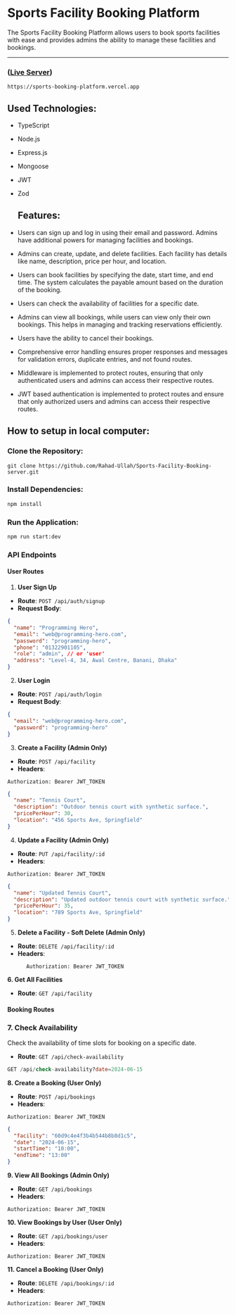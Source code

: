 # Sports Facility Booking Platform

The Sports Facility Booking Platform allows users to book sports facilities with ease and provides admins the ability to manage these facilities and bookings.

---

 ### ([Live Server](https://playpal-omega.vercel.app/))
```console
https://sports-booking-platform.vercel.app
```

## Used Technologies:

- TypeScript
- Node.js
- Express.js
- Mongoose
- JWT
- Zod

  ## Features:

- Users can sign up and log in using their email and password. Admins have additional powers for managing facilities and bookings.

-  Admins can create, update, and delete facilities. Each facility has details like name, description, price per hour, and location.

-  Users can book facilities by specifying the date, start time, and end time. The system calculates the payable amount based on the duration of the booking.

-  Users can check the availability of facilities for a specific date.

-  Admins can view all bookings, while users can view only their own bookings. This helps in managing and tracking reservations efficiently.

-  Users have the ability to cancel their bookings.

-  Comprehensive error handling ensures proper responses and messages for validation errors, duplicate entries, and not found routes.

- Middleware is implemented to protect routes, ensuring that only authenticated users and admins can access their respective routes.

-  JWT based authentication is implemented to protect routes and ensure that only authorized users and admins can access their respective routes.

## How to setup in local computer:

### Clone the Repository:

```plain
git clone https://github.com/Rahad-Ullah/Sports-Facility-Booking-server.git
```

### Install Dependencies:

```markdown
npm install
```


### Run the Application:

```markdown
npm run start:dev
```
### API Endpoints

  

#### User Routes

  

1. **User Sign Up**
*   **Route**: `POST /api/auth/signup`
*   **Request Body**:

```json
{
  "name": "Programming Hero",
  "email": "web@programming-hero.com",
  "password": "programming-hero",
  "phone": "01322901105",
  "role": "admin", // or 'user'
  "address": "Level-4, 34, Awal Centre, Banani, Dhaka"
}
```


2. **User Login**
*   **Route**: `POST /api/auth/login`
*   **Request Body**:

```json
{
  "email": "web@programming-hero.com",
  "password": "programming-hero"
}
```

  


3. **Create a Facility (Admin Only)**
*   **Route**: `POST /api/facility`
*   **Headers**:

```plain
Authorization: Bearer JWT_TOKEN
```

```json
{
  "name": "Tennis Court",
  "description": "Outdoor tennis court with synthetic surface.",
  "pricePerHour": 30,
  "location": "456 Sports Ave, Springfield"
}
```

  

4. **Update a Facility (Admin Only)**
*   **Route**: `PUT /api/facility/:id`
*   **Headers**:

```plain
Authorization: Bearer JWT_TOKEN
```

```json
{
  "name": "Updated Tennis Court",
  "description": "Updated outdoor tennis court with synthetic surface.",
  "pricePerHour": 35,
  "location": "789 Sports Ave, Springfield"
}
```


5. **Delete a Facility - Soft Delete (Admin Only)**
*   **Route**: `DELETE /api/facility/:id`
*   **Headers**:

```plain
      Authorization: Bearer JWT_TOKEN
```


**6\. Get All Facilities**

*  **Route**: `GET /api/facility`
  

#### Booking Routes

  
### 7\. Check Availability

Check the availability of time slots for booking on a specific date.

*   **Route**: `GET /api/check-availability`


```sql
GET /api/check-availability?date=2024-06-15
```

  

  

**8\. Create a Booking (User Only)**

  *   **Route**: `POST /api/bookings`
  *   **Headers**:

```plain
Authorization: Bearer JWT_TOKEN
```

```json
{
  "facility": "60d9c4e4f3b4b544b8b8d1c5",
  "date": "2024-06-15",
  "startTime": "10:00",
  "endTime": "13:00"
}
```



**9\. View All Bookings (Admin Only)**

  *   **Route**: `GET /api/bookings`
  *   **Headers**:

```plain
Authorization: Bearer JWT_TOKEN
```



**10\. View Bookings by User (User Only)**

  *   **Route**: `GET /api/bookings/user`
  *   **Headers**:

```plain
Authorization: Bearer JWT_TOKEN
```



**11\. Cancel a Booking (User Only)**

  *   **Route**: `DELETE /api/bookings/:id`
  *   **Headers**:


```plain
Authorization: Bearer JWT_TOKEN
```

